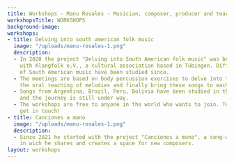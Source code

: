 ```yaml
---
title: Workshops - Manu Rosales - Musician, composer, producer and teacher
workshopsTitle: WORKSHOPS
background-image:
workshops:
- title: Delving into south american folk music
  image: "/uploads/manu-rosales-1.png"
  description:
  - In 2020 the project "Delving into South American folk music" was born in cooperation
    with Klangfolk e.V., a cultural association based in Tübingen. Different aspects
    of South American music have been studied since.
  - The meetings are based on body percussion exercises to delve into the new rhythms,
    the oral teaching of melodies and finally bring these songs to each instrument.
  - Songs from Argentina, Brazil, Peru, Bolivia have been studied in the workshops
    and the journey is still under way.
  - The workshops are free to anyone in the world who wants to join. To participate,
    get in touch!
- title: Canciones a mano
  image: "/uploads/manu-rosales-1.png"
  description:
  - Since 2021 he started with the project "Canciones a mano", a song-writing workshop,
    in wich he shares and creates a space for new composers.
layout: workshops
---
```


<section id="musica-section">

</section>

